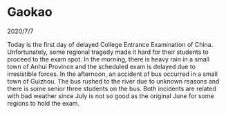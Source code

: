 # Gaokao
2020/7/7

Today is the first day of delayed College Entrance Examination of China.
Unfortunately, some regional tragedy made it hard for their students
to proceed to the exam spot. In the morning, there is heavy rain in
a small town of Anhui Province and the scheduled exam is delayed
due to irresistible forces. In the afternoon, an accident of bus occurred
in a small town of Guizhou. The bus rushed to the river due to unknown
reasons and there is some senior three students on the bus.
Both incidents are related with bad weather since July is not so good as the
original June for some regions to hold the exam. 
